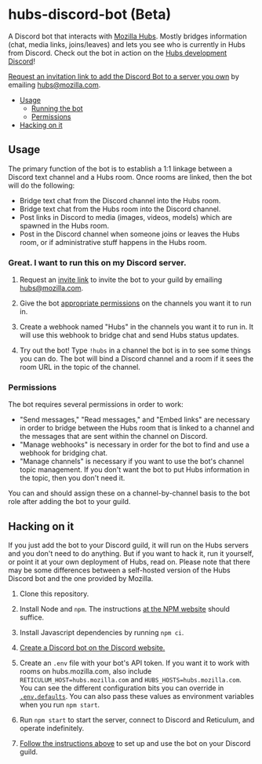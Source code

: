 # hubs-discord-bot (Beta)

A Discord bot that interacts with [Mozilla Hubs](https://hubs.mozilla.com). Mostly bridges information (chat, media links, joins/leaves) and lets you see who is currently in Hubs from Discord. Check out the bot in action on the [Hubs development Discord][hubs-discord]!

[Request an invitation link to add the Discord Bot to a server you own][bot-invite] by emailing hubs@mozilla.com.

* [Usage](#usage)
    * [Running the bot](#great-i-want-to-run-this-on-my-discord-server)
    * [Permissions](#permissions)
* [Hacking on it](#hacking-on-it)

## Usage

The primary function of the bot is to establish a 1:1 linkage between a Discord text channel and a Hubs room. Once rooms are linked, then the bot will do the following:

- Bridge text chat from the Discord channel into the Hubs room.
- Bridge text chat from the Hubs room into the Discord channel.
- Post links in Discord to media (images, videos, models) which are spawned in the Hubs room.
- Post in the Discord channel when someone joins or leaves the Hubs room, or if administrative stuff happens in the Hubs room.

### Great. I want to run this on my Discord server.

1. Request an [invite link][bot-invite] to invite the bot to your guild by emailing hubs@mozilla.com.

2. Give the bot [appropriate permissions](#permissions) on the channels you want it to run in.

3. Create a webhook named "Hubs" in the channels you want it to run in. It will use this webhook to bridge chat and
   send Hubs status updates.

4. Try out the bot! Type `!hubs` in a channel the bot is in to see some things you can do. The bot will bind a Discord channel and a room if it sees the room URL in the topic of the channel.

### Permissions

The bot requires several permissions in order to work:

- "Send messages," "Read messages," and "Embed links" are necessary in order to bridge between the Hubs room that is linked to a channel and the messages that are sent within the channel on Discord.
- "Manage webhooks" is necessary in order for the bot to find and use a webhook for bridging chat.
- "Manage channels" is necessary if you want to use the bot's channel topic management. If you don't want the bot to put
  Hubs information in the topic, then you don't need it.

You can and should assign these on a channel-by-channel basis to the bot role after adding the bot to your guild.

## Hacking on it
If you just add the bot to your Discord guild, it will run on the Hubs servers and you don't need to do anything.
But if you want to hack it, run it yourself, or point it at your own deployment of Hubs, read on. Please note that there may be some differences between a self-hosted version of the Hubs Discord bot and the one provided by Mozilla.

1. Clone this repository.

2. Install Node and `npm`. The instructions [at the NPM website][npm] should suffice.

3. Install Javascript dependencies by running `npm ci`.

4. [Create a Discord bot on the Discord website.][discord-docs]

5. Create an `.env` file with your bot's API token. If you want it to work with rooms on hubs.mozilla.com, also include `RETICULUM_HOST=hubs.mozilla.com` and `HUBS_HOSTS=hubs.mozilla.com`. You can see the different configuration bits you can override in [`.env.defaults`](./.env.defaults). You can also pass these values as environment variables when you run `npm start`.

6. Run `npm start` to start the server, connect to Discord and Reticulum, and operate indefinitely.

7. [Follow the instructions above](#usage) to set up and use the bot on your Discord guild.

[npm]: https://nodejs.org/en/
[discord-docs]: https://discordapp.com/developers/docs/intro
[hubs-discord]: https://discord.gg/wHmY4nd
[bot-invite]: mailto:hubs@mozilla.com
